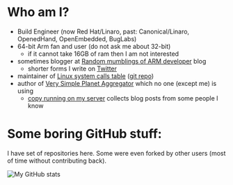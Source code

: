 # Who am I?

* Build Engineer (now Red Hat/Linaro, past: Canonical/Linaro, OpenedHand, OpenEmbedded, BugLabs)
* 64-bit Arm fan and user (do not ask me about 32-bit)
  * if it cannot take 16GB of ram then I am not interested
* sometimes blogger at [Random mumblings of ARM developer](https://marcin.juszkiewicz.com.pl/) blog
  * shorter forms I write on [Twitter](https://twitter.com/haerwu)
* maintainer of [Linux system calls table](https://marcin.juszkiewicz.com.pl/download/tables/syscalls.html) ([git repo](https://github.com/hrw/syscalls-table))
* author of [Very Simple Planet Aggregator](https://github.com/hrw/very-simple-planet-aggregator) which no one (except me) is using
  * [copy running on my server](https://devplanet.one.pl/) collects blog posts from some people I know

# Some boring GitHub stuff:

I have set of repositories here. Some were even forked by other users (most of time without contributing back).

![My GitHub stats](https://github-readme-stats.vercel.app/api?username=hrw&show_icons=true&theme=dark&include_all_commits=true&custom_title=My+GitHub+stats)

